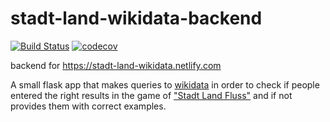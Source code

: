 # stadt-land-wikidata-backend

[![Build Status](https://travis-ci.org/k-nut/stadt-land-wikidata-backend.svg?branch=master)](https://travis-ci.org/k-nut/stadt-land-wikidata-backend)
[![codecov](https://codecov.io/gh/k-nut/stadt-land-wikidata-backend/branch/master/graph/badge.svg)](https://codecov.io/gh/k-nut/stadt-land-wikidata-backend)


backend for https://stadt-land-wikidata.netlify.com

A small flask app that makes queries to [wikidata](https://www.wikidata.org/wiki/Wikidata:Main_Page) in order to check if people entered the right results in 
the game of ["Stadt Land Fluss"](https://de.wikipedia.org/wiki/Stadt,_Land,_Fluss) and if not provides them with correct examples.
